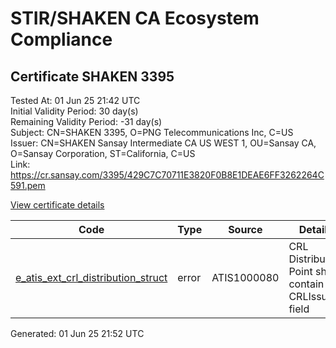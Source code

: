 # STIR/SHAKEN CA Ecosystem Compliance

## Certificate SHAKEN 3395

Tested At: 01 Jun 25 21:42 UTC\
Initial Validity Period: 30 day(s)\
Remaining Validity Period: -31 day(s)\
Subject: CN=SHAKEN 3395, O=PNG Telecommunications Inc, C=US\
Issuer: CN=SHAKEN Sansay Intermediate CA US WEST 1, OU=Sansay CA, O=Sansay Corporation, ST=California, C=US\
Link: https://cr.sansay.com/3395/429C7C70711E3820F0B8E1DEAE6FF3262264C591.pem

[View certificate details](https://x509.io/?cert=MIICrDCCAlKgAwIBAgIUQpx8cHEeOCDwuOHerm%2FzJiJkxZEwCgYIKoZIzj0EAwIwgYUxCzAJBgNVBAYTAlVTMRMwEQYDVQQIDApDYWxpZm9ybmlhMRswGQYDVQQKDBJTYW5zYXkgQ29ycG9yYXRpb24xEjAQBgNVBAsMCVNhbnNheSBDQTEwMC4GA1UEAwwnU0hBS0VOIFNhbnNheSBJbnRlcm1lZGlhdGUgQ0EgVVMgV0VTVCAxMB4XDTI1MDQwMTE5MTcwMVoXDTI1MDUwMTE5MTcwMVowSDELMAkGA1UEBhMCVVMxIzAhBgNVBAoMGlBORyBUZWxlY29tbXVuaWNhdGlvbnMgSW5jMRQwEgYDVQQDDAtTSEFLRU4gMzM5NTBZMBMGByqGSM49AgEGCCqGSM49AwEHA0IABMwNyaEeWA0vGW0AzW6J40Tgty3ddjhlKHaR5Fbaaw3hgWwULA51dFB5gSMg2n4dJJVznCBP85MHY%2BZzFAPHVQKjgdswgdgwFgYIKwYBBQUHARoECjAIoAYWBDMzOTUwFwYDVR0gBBAwDjAMBgpghkgBhv8JAQEEMB0GA1UdDgQWBBT6etr4H3xed5Sv%2FS9%2FyUk43joO4TAfBgNVHSMEGDAWgBSs05P1Q0PMCr5FWBcTfZJ83MMBRjBHBgNVHR8EQDA%2BMDygOqA4hjZodHRwczovL2F1dGhlbnRpY2F0ZS1hcGkuaWNvbmVjdGl2LmNvbS9kb3dubG9hZC92MS9jcmwwDAYDVR0TAQH%2FBAIwADAOBgNVHQ8BAf8EBAMCB4AwCgYIKoZIzj0EAwIDSAAwRQIgVbt7l6RR%2BvLxsaSR%2BXWHZn4f0%2FPI7qEe0%2FSwIDuLzBQCIQCU8Otk93H4F%2F1JuOuh0yE1wOfXXolGtdBaDjsmjt1%2BzQ%3D%3D)

| Code | Type | Source | Details |
|------|------|--------|---------|
| [e_atis_ext_crl_distribution_struct](../../ISSUES/e_atis_ext_crl_distribution_struct/README.md) | error | ATIS1000080 | CRL Distribution Point shall contain a CRLIssuer field |


Generated: 01 Jun 25 21:52 UTC